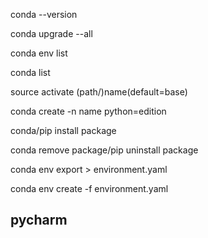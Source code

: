 conda --version

conda upgrade --all

conda env list

conda list

source activate (path/)name(default=base)

conda create -n name python=edition

conda/pip install package

conda remove package/pip uninstall package

conda env export > environment.yaml

conda env create -f environment.yaml

## pycharm

